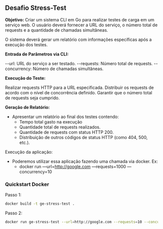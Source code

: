 ## Desafio Stress-Test

**Objetivo:**
Criar um sistema CLI em Go para realizar testes de carga em um serviço web. O usuário deverá fornecer a URL do serviço, o número total de requests e a quantidade de chamadas simultâneas.

O sistema deverá gerar um relatório com informações específicas após a execução dos testes.

**Entrada de Parâmetros via CLI:**

--url: URL do serviço a ser testado.
--requests: Número total de requests.
--concurrency: Número de chamadas simultâneas.

**Execução do Teste:**

Realizar requests HTTP para a URL especificada.
Distribuir os requests de acordo com o nível de concorrência definido.
Garantir que o número total de requests seja cumprido.

**Geração de Relatório:**

- Apresentar um relatório ao final dos testes contendo:
	- Tempo total gasto na execução
	- Quantidade total de requests realizados.
	- Quantidade de requests com status HTTP 200.
	- Distribuição de outros códigos de status HTTP (como 404, 500, etc.).

Execução da aplicação:
- Poderemos utilizar essa aplicação fazendo uma chamada via docker. Ex:
	- docker run <sua imagem docker> —url=http://google.com —requests=1000 —concurrency=10


### Quickstart Docker

Passo 1:

```bash
docker build -t ge-stress-test .
```

Passo 2:

```bash
docker run ge-stress-test --url=http://google.com --requests=10 --concurrency=5
```

